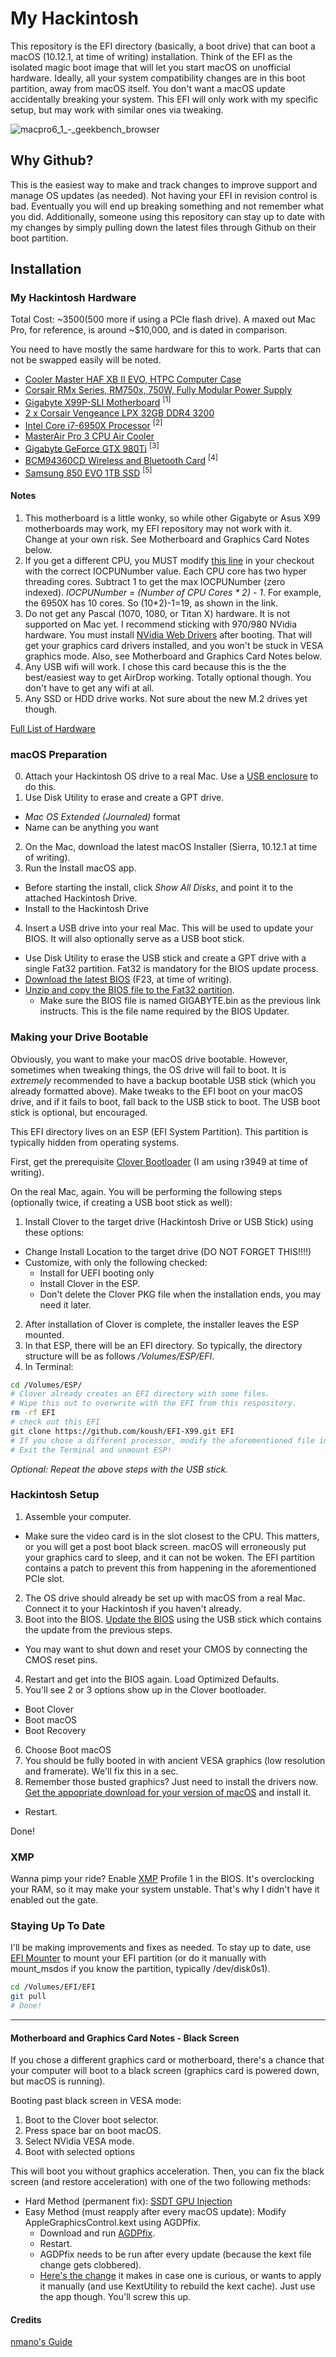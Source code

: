 # My Hackintosh

This repository is the EFI directory (basically, a boot drive) that can boot a macOS (10.12.1, at time of writing) installation. Think of the EFI as the isolated magic boot image that will let you start macOS on unofficial hardware. Ideally, all your system compatibility changes are in this boot partition, away from macOS itself. You don't want a macOS update accidentally breaking your system.
This EFI will only work with my specific setup, but may work with similar ones via tweaking.

![macpro6_1_-_geekbench_browser](https://cloud.githubusercontent.com/assets/73924/20958327/f1370bc8-bc09-11e6-823b-833d1da15cbd.png)

## Why Github?

This is the easiest way to make and track changes to improve support and manage OS updates (as needed). Not having your EFI in revision control is bad. Eventually you will end up breaking something and not remember what you did.
Additionally, someone using this repository can stay up to date with my changes by simply pulling down the latest files through Github on their boot partition.

## Installation

### My Hackintosh Hardware

Total Cost: ~$3500 ($500 more if using a PCIe flash drive). A maxed out Mac Pro, for reference, is around ~$10,000, and is dated in comparison.

You need to have mostly the same hardware for this to work. Parts that can not be swapped easily will be noted.

* [Cooler Master HAF XB II EVO, HTPC Computer Case](http://amzn.to/2h4oiqI)
* [Corsair RMx Series, RM750x, 750W, Fully Modular Power Supply](http://amzn.to/2g8zbe4)
* [Gigabyte X99P-SLI Motherboard](http://amzn.to/2g8vxAR) <sup>[1]</sup>
* [2 x Corsair Vengeance LPX 32GB DDR4 3200](http://amzn.to/2h4l729)
* [Intel Core i7-6950X Processor](http://amzn.to/2gBbozC) <sup>[2]</sup>
* [MasterAir Pro 3 CPU Air Cooler](http://amzn.to/2h4pL0k)
* [Gigabyte GeForce GTX 980Ti](http://amzn.to/2h1rDXd) <sup>[3]</sup>
* [BCM94360CD Wireless and Bluetooth Card](http://amzn.to/2g8AQ3m) <sup>[4]</sup>
* [Samsung 850 EVO 1TB SSD](http://amzn.to/2h2yJuG) <sup>[5]</sup>

#### Notes
1. This motherboard is a little wonky, so while other Gigabyte or Asus X99 motherboards may work, my EFI repository may not work with it. Change at your own risk. See Motherboard and Graphics Card Notes below.
2. If you get a different CPU, you MUST modify [this line](https://github.com/koush/EFI-X99/blob/master/CLOVER/kexts/Other/VoodooTSCSync.kext/Contents/Info.plist#L54) in your checkout with the correct IOCPUNumber value. Each CPU core has two hyper threading cores. Subtract 1 to get the max IOCPUNumber (zero indexed). _IOCPUNumber = (Number of CPU Cores * 2) - 1_. For example, the 6950X has 10 cores. So (10*2)-1=19, as shown in the link.
3. Do not get any Pascal (1070, 1080, or Titan X) hardware. It is not supported on Mac yet. I recommend sticking with 970/980 NVidia hardware. You must install [NVidia Web Drivers](http://www.insanelymac.com/forum/topic/306535-nvidia-web-driver-updates-for-el-capitan-update-10242016/) after booting. That will get your graphics card drivers installed, and you won't be stuck in VESA graphics mode. Also, see Motherboard and Graphics Card Notes below.
4. Any USB wifi will work. I chose this card because this is the the best/easiest way to get AirDrop working. Totally optional though. You don't have to get any wifi at all.
5. Any SSD or HDD drive works. Not sure about the new M.2 drives yet though.

[Full List of Hardware](http://a.co/7V7E9QI)

### macOS Preparation
0. Attach your Hackintosh OS drive to a real Mac. Use a [USB enclosure](http://amzn.to/2h4wuY0) to do this.
1. Use Disk Utility to erase and create a GPT drive.
  * _Mac OS Extended (Journaled)_ format
  * Name can be anything you want
2. On the Mac, download the latest macOS Installer (Sierra, 10.12.1 at time of writing).
3. Run the Install macOS app.
  * Before starting the install, click _Show All Disks_, and point it to the attached Hackintosh Drive.
  * Install to the Hackintosh Drive
4. Insert a USB drive into your real Mac. This will be used to update your BIOS. It will also optionally serve as a USB boot stick.
  * Use Disk Utility to erase the USB stick and create a GPT drive with a single Fat32 partition. Fat32 is mandatory for the BIOS update process.
  * [Download the latest BIOS](http://www.gigabyte.com/products/product-page.aspx?pid=5658#bios) (F23, at time of writing).
  * [Unzip and copy the BIOS file to the Fat32 partition](https://www.gigabytenordic.com/update-bios-using-q-flash-plus-x99-motherboards/).
    * Make sure the BIOS file is named GIGABYTE.bin as the previous link instructs. This is the file name required by the BIOS Updater.

### Making your Drive Bootable

Obviously, you want to make your macOS drive bootable. However, sometimes when tweaking things, the OS drive will fail to boot. It is *extremely* recommended to have a backup bootable USB stick (which you already formatted above). Make tweaks to the EFI boot on your macOS drive, and if it fails to boot, fall back to the USB stick to boot. The USB boot stick is optional, but encouraged.

This EFI directory lives on an ESP (EFI System Partition). This partition is typically hidden from operating systems.

First, get the prerequisite [Clover Bootloader](https://sourceforge.net/projects/cloverefiboot/files/Installer/) (I am using r3949 at time of writing).

On the real Mac, again. You will be performing the following steps (optionally twice, if creating a USB boot stick as well):

1. Install Clover to the target drive (Hackintosh Drive or USB Stick) using these options:
  * Change Install Location to the target drive (DO NOT FORGET THIS!!!!)
  * Customize, with only the following checked:
    * Install for UEFI booting only
    * Install Clover in the ESP.
    * Don't delete the Clover PKG file when the installation ends, you may need it later.
2. After installation of Clover is complete, the installer leaves the ESP mounted.
3. In that ESP, there will be an EFI directory. So typically, the directory structure will be as follows _/Volumes/ESP/EFI_.
4. In Terminal:
```sh
cd /Volumes/ESP/
# Clover already creates an EFI directory with some files.
# Wipe this out to overwrite with the EFI from this respository.
rm -rf EFI
# check out this EFI
git clone https://github.com/koush/EFI-X99.git EFI
# If you chose a different processor, modify the aforementioned file in VoodooTSCSync.kext.
# Exit the Terminal and unmount ESP! 
```

_Optional: Repeat the above steps with the USB stick._

### Hackintosh Setup

1. Assemble your computer.
  * Make sure the video card is in the slot closest to the CPU. This matters, or you will get a post boot black screen. macOS will erroneously put your graphics card to sleep, and it can not be woken. The EFI partition contains a patch to prevent this from happening in the aforementioned PCIe slot.
2. The OS drive should already be set up with macOS from a real Mac. Connect it to your Hackintosh if you haven't already.
3. Boot into the BIOS. [Update the BIOS](https://www.gigabytenordic.com/update-bios-using-q-flash-plus-x99-motherboards/) using the USB stick which contains the update from the previous steps.
  * You may want to shut down and reset your CMOS by connecting the CMOS reset pins.
4. Restart and get into the BIOS again. Load Optimized Defaults.
5. You'll see 2 or 3 options show up in the Clover bootloader.
 * Boot Clover
 * Boot macOS
 * Boot Recovery
6. Choose Boot macOS
7. You should be fully booted in with ancient VESA graphics (low resolution and framerate). We'll fix this in a sec.
8. Remember those busted graphics? Just need to install the drivers now. [Get the appopriate download for your version of macOS](http://www.insanelymac.com/forum/topic/306535-nvidia-web-driver-updates-for-el-capitan-update-10242016/) and install it.
 * Restart.

Done!

### XMP
Wanna pimp your ride? Enable [XMP](http://www.intel.com/content/www/us/en/gaming/extreme-memory-profile-xmp.html) Profile 1 in the BIOS. It's overclocking your RAM, so it may make your system unstable. That's why I didn't have it enabled out the gate.

### Staying Up To Date
I'll be making improvements and fixes as needed. To stay up to date, use [EFI Mounter](http://www.insanelymac.com/forum/files/file/528-efi-mounter/) to mount your EFI partition (or do it manually with mount_msdos if you know the partition, typically /dev/disk0s1).

```sh
cd /Volumes/EFI/EFI
git pull
# Done!
```

---

#### Motherboard and Graphics Card Notes - Black Screen
If you chose a different graphics card or motherboard, there's a chance that your computer will boot to a black screen (graphics card is powered down, but macOS is running).

Booting past black screen in VESA mode:
  1. Boot to the Clover boot selector.
  2. Press space bar on boot macOS.
  3. Select NVidia VESA mode.
  4. Boot with selected options

This will boot you without graphics acceleration. Then, you can fix the black screen (and restore acceleration) with one of the two following methods:
  * Hard Method (permanent fix): [SSDT GPU Injection](https://www.tonymacx86.com/threads/ssdt-gpu-graphics-card-injection.183354/)
  * Easy Method (must reapply after every macOS update): Modify AppleGraphicsControl.kext using AGDPfix.
    * Download and run [AGDPfix](http://www.insanelymac.com/forum/files/file/424-agdpfix/).
    * Restart.
    * AGDPfix needs to be run after every update (because the kext file change gets clobbered).
    * [Here's the change](https://github.com/koush/EFI-X99/blob/master/AppleGraphicsControl.kext.diff) it makes in case one is curious, or wants to apply it manually (and use KextUtility to rebuild the kext cache). Just use the app though. You'll screw this up.

#### Credits
[nmano's Guide](https://www.tonymacx86.com/threads/mac-osx-10-12-with-x99-broadwell-e-family-and-haswell-e-family.197513/)
